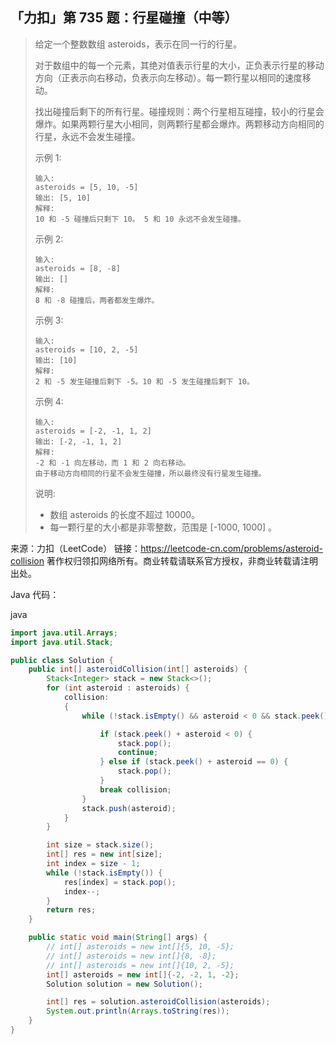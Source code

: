 ## 「力扣」第 735 题：行星碰撞（中等）

> 给定一个整数数组 asteroids，表示在同一行的行星。
>
> 对于数组中的每一个元素，其绝对值表示行星的大小，正负表示行星的移动方向（正表示向右移动，负表示向左移动）。每一颗行星以相同的速度移动。
>
> 找出碰撞后剩下的所有行星。碰撞规则：两个行星相互碰撞，较小的行星会爆炸。如果两颗行星大小相同，则两颗行星都会爆炸。两颗移动方向相同的行星，永远不会发生碰撞。
>
> 示例 1:
>
> ```
> 输入: 
> asteroids = [5, 10, -5]
> 输出: [5, 10]
> 解释: 
> 10 和 -5 碰撞后只剩下 10。 5 和 10 永远不会发生碰撞。
> ```
>
> 示例 2:
>
> ```
> 输入: 
> asteroids = [8, -8]
> 输出: []
> 解释: 
> 8 和 -8 碰撞后，两者都发生爆炸。
> ```
>
> 示例 3:
>
> ```
> 输入: 
> asteroids = [10, 2, -5]
> 输出: [10]
> 解释: 
> 2 和 -5 发生碰撞后剩下 -5。10 和 -5 发生碰撞后剩下 10。
> ```
>
> 示例 4:
>
> ```
> 输入: 
> asteroids = [-2, -1, 1, 2]
> 输出: [-2, -1, 1, 2]
> 解释: 
> -2 和 -1 向左移动，而 1 和 2 向右移动。
> 由于移动方向相同的行星不会发生碰撞，所以最终没有行星发生碰撞。
> ```
>
> 说明:
>
> - 数组 asteroids 的长度不超过 10000。
> - 每一颗行星的大小都是非零整数，范围是 [-1000, 1000] 。

来源：力扣（LeetCode）
链接：https://leetcode-cn.com/problems/asteroid-collision
著作权归领扣网络所有。商业转载请联系官方授权，非商业转载请注明出处。

Java 代码：

java

```java
import java.util.Arrays;
import java.util.Stack;

public class Solution {
    public int[] asteroidCollision(int[] asteroids) {
        Stack<Integer> stack = new Stack<>();
        for (int asteroid : asteroids) {
            collision:
            {
                while (!stack.isEmpty() && asteroid < 0 && stack.peek() > 0) {

                    if (stack.peek() + asteroid < 0) {
                        stack.pop();
                        continue;
                    } else if (stack.peek() + asteroid == 0) {
                        stack.pop();
                    }
                    break collision;
                }
                stack.push(asteroid);
            }
        }

        int size = stack.size();
        int[] res = new int[size];
        int index = size - 1;
        while (!stack.isEmpty()) {
            res[index] = stack.pop();
            index--;
        }
        return res;
    }

    public static void main(String[] args) {
        // int[] asteroids = new int[]{5, 10, -5};
        // int[] asteroids = new int[]{8, -8};
        // int[] asteroids = new int[]{10, 2, -5};
        int[] asteroids = new int[]{-2, -2, 1, -2};
        Solution solution = new Solution();

        int[] res = solution.asteroidCollision(asteroids);
        System.out.println(Arrays.toString(res));
    }
}
```